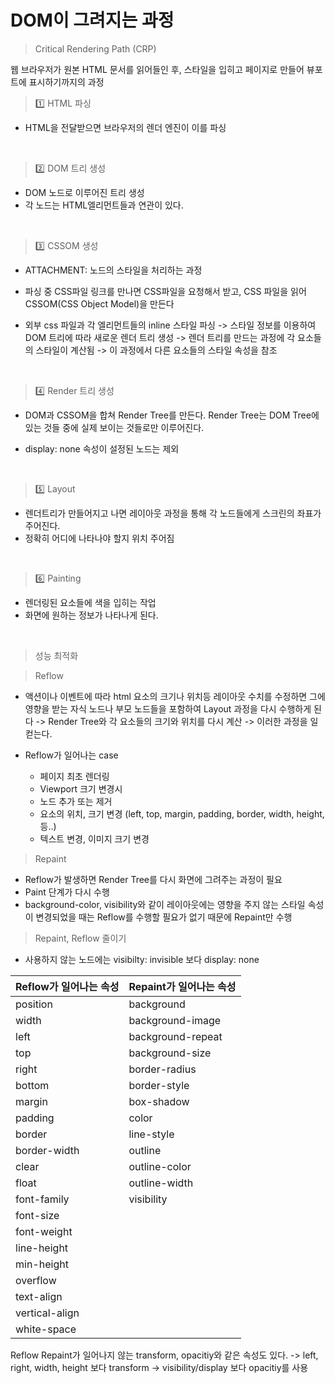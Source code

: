 # DOM이 그려지는 과정

> Critical Rendering Path (CRP)

웹 브라우저가 원본 HTML 문서를 읽어들인 후, 스타일을 입히고 페이지로 만들어 뷰포트에 표시하기까지의 과정


> :one: HTML 파싱

- HTML을 전달받으면 브라우저의 렌더 엔진이 이를 파싱

<br />

> :two: DOM 트리 생성


- DOM 노드로 이루어진 트리 생성
- 각 노드는 HTML엘리먼트들과 연관이 있다.

<br />

> :three: CSSOM 생성

- ATTACHMENT: 노드의 스타일을 처리하는 과정

- 파싱 중 CSS파일 링크를 만나면 CSS파일을 요청해서 받고, CSS 파일을 읽어 CSSOM(CSS Object Model)을 만든다

- 외부 css 파일과 각 엘리먼트들의 inline 스타일 파싱
-> 스타일 정보를 이용하여 DOM 트리에 따라 새로운 렌더 트리 생성
-> 렌더 트리를 만드는 과정에 각 요소들의 스타일이 계산됨
-> 이 과정에서 다른 요소들의 스타일 속성을 참조

<br />

>:four: Render 트리 생성

- DOM과 CSSOM을 합쳐 Render Tree를 만든다. Render Tree는 DOM Tree에 있는 것들 중에 실제 보이는 것들로만 이루어진다.

- display: none 속성이 설정된 노드는 제외



<br />

>:five: Layout

- 렌더트리가 만들어지고 나면 레이아웃 과정을 통해 각 노드들에게 스크린의 좌표가 주어진다.
- 정확히 어디에 나타나야 할지 위치 주어짐

<br />

>:six: Painting

- 렌더링된 요소들에 색을 입히는 작업
- 화면에 원하는 정보가 나타나게 된다.


<br />

> 성능 최적화

> Reflow

- 액션이나 이벤트에 따라 html 요소의 크기나 위치등 레이아웃 수치를 수정하면 그에 영향을 받는 자식 노드나 부모 노드들을 포함하여 Layout 과정을 다시 수행하게 된다
-> Render Tree와 각 요소들의 크기와 위치를 다시 계산
-> 이러한 과정을 일컫는다.


- Reflow가 일어나는 case

    - 페이지 최초 렌더링
    - Viewport 크기 변경시
    - 노드 추가 또는 제거
    - 요소의 위치, 크기 변경 (left, top, margin, padding, border, width, height, 등..)
    - 텍스트 변경, 이미지 크기 변경


> Repaint

- Reflow가 발생하면 Render Tree를 다시 화면에 그려주는 과정이 필요
- Paint 단계가 다시 수행
- background-color, visibility와 같이 레이아웃에는 영향을 주지 않는 스타일 속성이 변경되었을 때는 Reflow를 수행할 필요가 없기 때문에 Repaint만 수행


> Repaint, Reflow 줄이기


- 사용하지 않는 노드에는 visibilty: invisible 보다 display: none



|  Reflow가 일어나는 속성  | Repaint가 일어나는 속성 |
|----------------------| ------------------- |
position               | background |
width	               | background-image  |height                 | background-position |
left                   | background-repeat |
top                    | background-size |
right                  | border-radius |
bottom	               | border-style |
margin                 | box-shadow |
padding                | color |
border                 | line-style |
border-width           | outline |
clear                  | outline-color |   display	              | outline-style |
float                  | outline-width |
font-family            | visibility |
font-size              |
font-weight            |
line-height	           |
min-height	           |
overflow               |
text-align             |
vertical-align         |
white-space            |  


 


Reflow Repaint가 일어나지 않는 transform, opacitiy와 같은 속성도 있다. 
-> left, right, width, height 보다 transform
-> visibility/display 보다 opacitiy를 사용
